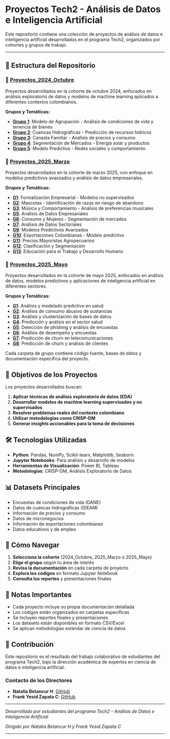 # Proyectos Tech2 - Análisis de Datos e Inteligencia Artificial

Este repositorio contiene una colección de proyectos de análisis de datos e inteligencia artificial desarrollados en el programa Tech2, organizados por cohortes y grupos de trabajo.

---

## 📁 Estructura del Repositorio

### 📂 [Proyectos_2024_Octubre](/Proyectos_2024_Octubre/)
Proyectos desarrollados en la cohorte de octubre 2024, enfocados en análisis exploratorio de datos y modelos de machine learning aplicados a diferentes contextos colombianos.

**Grupos y Temáticas:**
- [**Grupo 1**](/Proyectos_2024_Octubre/Grupo1-Modelo-Agrupacion/): Modelo de Agrupación - Análisis de condiciones de vida y tenencia de bienes
- [**Grupo 2**](/Proyectos_2024_Octubre/Grupo2-Cuencas/): Cuencas Hidrográficas - Predicción de recursos hídricos
- [**Grupo 3**](/Proyectos_2024_Octubre/Grupo3-Canasta-familiar/): Canasta Familiar - Análisis de precios y consumo
- [**Grupo 4**](/Proyectos_2024_Octubre/Grupo4-Segmentacion-Mercados-Productos/): Segmentación de Mercados - Energía solar y productos
- [**Grupo 5**](/Proyectos_2024_Octubre/Grupo5-Modelo-Predictivo-Redes-Sociales/): Modelo Predictivo - Redes sociales y comportamiento

### 📂 [Proyectos_2025_Marzo](/Proyectos_2025_Marzo/)
Proyectos desarrollados en la cohorte de marzo 2025, con enfoque en modelos predictivos avanzados y análisis de datos empresariales.

**Grupos y Temáticas:**
- [**G1**](/Proyectos_2025_Marzo/G1/): Formalización Empresarial - Modelos no supervisados
- [**G2**](/Proyectos_2025_Marzo/G2/): Mascotas - Identificación de razas en riesgo de abandono
- [**G3**](/Proyectos_2025_Marzo/G3/): Música y Comportamiento - Análisis de preferencias musicales
- [**G5**](/Proyectos_2025_Marzo/G5/): Análisis de Datos Empresariales
- [**G6**](/Proyectos_2025_Marzo/G6/): Consumo y Mujeres - Segmentación de mercados
- [**G7**](/Proyectos_2025_Marzo/G7/): Análisis de Datos Sectoriales
- [**G9**](/Proyectos_2025_Marzo/G9/): Modelos Predictivos Avanzados
- [**G10**](/Proyectos_2025_Marzo/G10/): Exportaciones Colombianas - Modelo predictivo
- [**G11**](/Proyectos_2025_Marzo/G11/): Precios Mayoristas Agropecuarios
- [**G12**](/Proyectos_2025_Marzo/G12/): Clasificación y Segmentación
- [**G13**](/Proyectos_2025_Marzo/G13/): Educación para el Trabajo y Desarrollo Humano

### 📂 [Proyectos_2025_Mayo](/Proyectos_2025_Mayo/)
Proyectos desarrollados en la cohorte de mayo 2025, enfocados en análisis de datos, modelos predictivos y aplicaciones de inteligencia artificial en diferentes sectores.

**Grupos y Temáticas:**
- [**G1**](/Proyectos_2025_Mayo/G1/): Análisis y modelado predictivo en salud
- [**G2**](/Proyectos_2025_Mayo/G2/): Análisis de consumo abusivo de sustancias
- [**G3**](/Proyectos_2025_Mayo/G3/): Análisis y clusterización de bases de datos
- [**G4**](/Proyectos_2025_Mayo/G4/): Predicción y análisis en el sector salud
- [**G5**](/Proyectos_2025_Mayo/G5/): Detección de phishing y análisis de encuestas
- [**G6**](/Proyectos_2025_Mayo/G6/): Análisis de desempeño y encuestas
- [**G7**](/Proyectos_2025_Mayo/G7/): Predicción de churn en telecomunicaciones
- [**G8**](/Proyectos_2025_Mayo/G8/): Predicción de churn y análisis de clientes

Cada carpeta de grupo contiene código fuente, bases de datos y documentación específica del proyecto.

## 🎯 Objetivos de los Proyectos

Los proyectos desarrollados buscan:

1. **Aplicar técnicas de análisis exploratorio de datos (EDA)**
2. **Desarrollar modelos de machine learning supervisados y no supervisados**
3. **Resolver problemas reales del contexto colombiano**
4. **Utilizar metodologías como CRISP-DM**
5. **Generar insights accionables para la toma de decisiones**

## 🛠️ Tecnologías Utilizadas

- **Python**: Pandas, NumPy, Scikit-learn, Matplotlib, Seaborn
- **Jupyter Notebooks**: Para análisis y desarrollo de modelos
- **Herramientas de Visualización**: Power BI, Tableau
- **Metodologías**: CRISP-DM, Análisis Exploratorio de Datos

## 📊 Datasets Principales

- Encuestas de condiciones de vida (DANE)
- Datos de cuencas hidrográficas (IDEAM)
- Información de precios y consumo
- Datos de micronegocios
- Información de exportaciones colombianas
- Datos educativos y de empleo

## 🚀 Cómo Navegar

1. **Selecciona la cohorte** (2024_Octubre, 2025_Marzo o 2025_Mayo)
2. **Elige el grupo** según tu área de interés
3. **Revisa la documentación** en cada carpeta de proyecto
4. **Explora los códigos** en formato Jupyter Notebook
5. **Consulta los reportes** y presentaciones finales

## 📝 Notas Importantes

- Cada proyecto incluye su propia documentación detallada
- Los códigos están organizados en carpetas específicas
- Se incluyen reportes finales y presentaciones
- Los datasets están disponibles en formato CSV/Excel
- Se aplican metodologías estándar de ciencia de datos

## 🤝 Contribución

Este repositorio es el resultado del trabajo colaborativo de estudiantes del programa Tech2, bajo la dirección académica de expertos en ciencia de datos e inteligencia artificial.

### **Contacto de los Directores**

- **Natalia Betancur H**: [GitHub](https://github.com/NataliaBetancurH) 
- **Frank Yesid Zapata C**: [GitHub](https://github.com/FrankYesid) 
---

*Desarrollado por estudiantes del programa Tech2 - Análisis de Datos e Inteligencia Artificial*

*Dirigido por Natalia Betancur H y Frank Yesid Zapata C* 

---
<!-- 
## Estructura del Repositorio

## Carpetas principales

- [Proyectos_2024_Octubre](/Proyectos_2024_Octubre)
  - [Grupo1-Modelo-Agrupacion](/Proyectos_2024_Octubre/Grupo1-Modelo-Agrupacion)
    - [1. Datos](/Proyectos_2024_Octubre/Grupo1-Modelo-Agrupacion/1.%20Datos)
    - [2. Códigos](/Proyectos_2024_Octubre/Grupo1-Modelo-Agrupacion/2.%20C%C3%B3digos)
    - [3. Reportes e informes](/Proyectos_2024_Octubre/Grupo1-Modelo-Agrupacion/3.%20Reportes%20e%20informes)
  - [Grupo2-Cuencas](/Proyectos_2024_Octubre/Grupo2-Cuencas)
    - [1. BASES DE DATOS SELECCIONADAS](/Proyectos_2024_Octubre/Grupo2-Cuencas/1.%20BASES%20DE%20DATOS%20SELECCIONADAS)
    - [2. DOCUMENTO PROYECTO](/Proyectos_2024_Octubre/Grupo2-Cuencas/2.%20DOCUMENTO%20PROYECTO)
    - [3. CODES](/Proyectos_2024_Octubre/Grupo2-Cuencas/3.%20CODES)
  - [Grupo3-Canasta-familiar](/Proyectos_2024_Octubre/Grupo3-Canasta-familiar)
    - [Base de datos final](/Proyectos_2024_Octubre/Grupo3-Canasta-familiar/Base%20de%20datos%20final)
    - [Codigo](/Proyectos_2024_Octubre/Grupo3-Canasta-familiar/Codigo)
    - [Informe](/Proyectos_2024_Octubre/Grupo3-Canasta-familiar/Informe)
  - [Grupo4-Segmentacion-Mercados-Productos](/Proyectos_2024_Octubre/Grupo4-Segmentacion-Mercados-Productos)
    - [BASES DE DATOS](/Proyectos_2024_Octubre/Grupo4-Segmentacion-Mercados-Productos/BASES%20DE%20DATOS)
    - [CÓDIGO](/Proyectos_2024_Octubre/Grupo4-Segmentacion-Mercados-Productos/C%C3%93DIGO)
    - [INFORMACIÓN](/Proyectos_2024_Octubre/Grupo4-Segmentacion-Mercados-Productos/INFORMACI%C3%93N)
  - [Grupo5-Modelo-Predictivo-Redes-Sociales](/Proyectos_2024_Octubre/Grupo5-Modelo-Predictivo-Redes-Sociales)
    - [CODIGOS](/Proyectos_2024_Octubre/Grupo5-Modelo-Predictivo-Redes-Sociales/CODIGOS)
    - [DATA](/Proyectos_2024_Octubre/Grupo5-Modelo-Predictivo-Redes-Sociales/DATA)
    - [Proyecto escrito](/Proyectos_2024_Octubre/Grupo5-Modelo-Predictivo-Redes-Sociales/Proyecto%20escrito)

- [Proyectos_2025_Marzo](/Proyectos_2025_Marzo)
  - [G1](/Proyectos_2025_Marzo/G1)
    - [CÓDIGOS](/Proyectos_2025_Marzo/G1/CÓDIGOS)
    - [DATOS](/Proyectos_2025_Marzo/G1/DATOS)
    - [DOCUMENTOS](/Proyectos_2025_Marzo/G1/DOCUMENTOS)
    - [EVIDENCIAS](/Proyectos_2025_Marzo/G1/EVIDENCIAS)
  - [G2](/Proyectos_2025_Marzo/G2)
    - [codigos](/Proyectos_2025_Marzo/G2/codigos)
    - [Datos](/Proyectos_2025_Marzo/G2/Datos)
    - [documentos](/Proyectos_2025_Marzo/G2/documentos)
  - [G3](/Proyectos_2025_Marzo/G3)
    - [codigos](/Proyectos_2025_Marzo/G3/codigos)
    - [datos](/Proyectos_2025_Marzo/G3/datos)
    - [documentos](/Proyectos_2025_Marzo/G3/documentos)
    - [módulos de estudio ia](/Proyectos_2025_Marzo/G3/módulos%20de%20estudio%20ia)
  - [G5](/Proyectos_2025_Marzo/G5)
    - [CODIGO](/Proyectos_2025_Marzo/G5/CODIGO)
    - [DATOS](/Proyectos_2025_Marzo/G5/DATOS)
    - [DOCUMENTOS](/Proyectos_2025_Marzo/G5/DOCUMENTOS)
  - [G6](/Proyectos_2025_Marzo/G6)
    - [CÓDIGOS](/Proyectos_2025_Marzo/G6/CÓDIGOS)
    - [DATOS](/Proyectos_2025_Marzo/G6/DATOS)
    - [DOCUMENTOS_MUJERES_CONSUMO](/Proyectos_2025_Marzo/G6/DOCUMENTOS_MUJERES_CONSUMO)
    - [PRESENTACIÓN](/Proyectos_2025_Marzo/G6/PRESENTACIÓN)
  - [G7](/Proyectos_2025_Marzo/G7)
    - [CÓDIGOS](/Proyectos_2025_Marzo/G7/CÓDIGOS)
    - [DATOS](/Proyectos_2025_Marzo/G7/DATOS)
    - [DOCUMENTACIÓN](/Proyectos_2025_Marzo/G7/DOCUMENTACIÓN)
  - [G9](/Proyectos_2025_Marzo/G9)
    - [CODECS](/Proyectos_2025_Marzo/G9/CODECS)
    - [DATOS](/Proyectos_2025_Marzo/G9/DATOS)
    - [Documentos](/Proyectos_2025_Marzo/G9/Documentos)
  - [G10](/Proyectos_2025_Marzo/G10)
    - [CÓDIGOS](/Proyectos_2025_Marzo/G10/CÓDIGOS)
    - [DATOS](/Proyectos_2025_Marzo/G10/DATOS)
    - [DOCS](/Proyectos_2025_Marzo/G10/DOCS)
  - [G11](/Proyectos_2025_Marzo/G11)
    - [Codigo](/Proyectos_2025_Marzo/G11/Codigo)
    - [Datos](/Proyectos_2025_Marzo/G11/Datos)
    - [Documento](/Proyectos_2025_Marzo/G11/Documento)
    - [Anexos](/Proyectos_2025_Marzo/G11/Anexos)
  - [G12](/Proyectos_2025_Marzo/G12)
    - [Codigos](/Proyectos_2025_Marzo/G12/Codigos)
    - [Datos](/Proyectos_2025_Marzo/G12/Datos)
    - [Documentacion](/Proyectos_2025_Marzo/G12/Documentacion)
  - [G13](/Proyectos_2025_Marzo/G13)
    - [DATOS](/Proyectos_2025_Marzo/G13/DATOS)
    - [DOCUMENTOS](/Proyectos_2025_Marzo/G13/DOCUMENTOS)
    - [CODIGOS](/Proyectos_2025_Marzo/G13/CODIGOS)

- [Proyectos_2025_Mayo](/Proyectos_2025_Mayo)
  - [G1](/Proyectos_2025_Mayo/G1)
    - [Code](/Proyectos_2025_Mayo/G1/Code)
    - [Data](/Proyectos_2025_Mayo/G1/Data)
    - [Docs](/Proyectos_2025_Mayo/G1/Docs)
  - [G2](/Proyectos_2025_Mayo/G2)
    - [Code](/Proyectos_2025_Mayo/G2/Code)
    - [Data](/Proyectos_2025_Mayo/G2/Data)
    - [Docs](/Proyectos_2025_Mayo/G2/Docs)
  - [G3](/Proyectos_2025_Mayo/G3)
    - [Code](/Proyectos_2025_Mayo/G3/Code)
    - [Data](/Proyectos_2025_Mayo/G3/Data)
    - [Documents](/Proyectos_2025_Mayo/G3/Documents)
  - [G4](/Proyectos_2025_Mayo/G4)
    - [Code](/Proyectos_2025_Mayo/G4/Code)
    - [Data](/Proyectos_2025_Mayo/G4/Data)
    - [Docs](/Proyectos_2025_Mayo/G4/Docs)
  - [G5](/Proyectos_2025_Mayo/G5)
    - [Code](/Proyectos_2025_Mayo/G5/Code)
    - [Data](/Proyectos_2025_Mayo/G5/Data)
    - [Documents](/Proyectos_2025_Mayo/G5/Documents)
  - [G6](/Proyectos_2025_Mayo/G6)
    - [Code](/Proyectos_2025_Mayo/G6/Code)
    - [Data](/Proyectos_2025_Mayo/G6/Data)
    - [Docs](/Proyectos_2025_Mayo/G6/Docs)
  - [G7](/Proyectos_2025_Mayo/G7)
    - [Code](/Proyectos_2025_Mayo/G7/Code)
    - [Data](/Proyectos_2025_Mayo/G7/Data)
    - [Documents](/Proyectos_2025_Mayo/G7/Documents)
  - [G8](/Proyectos_2025_Mayo/G8)
    - [Code](/Proyectos_2025_Mayo/G8/Code)
    - [Data](/Proyectos_2025_Mayo/G8/Data)
    - [Docs](/Proyectos_2025_Mayo/G8/Docs) -->
